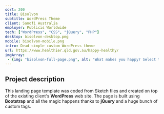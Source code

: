 ```yaml
---
sort: 200
title: Bisolvon
subtitle: WordPress Theme
client: Sanofi Australia
employer: Publicis Worldwide
tech: ["WordPress", "CSS", "jQuery", "PHP"]
desktop: bisolvon-desktop.png
mobile: bisolvon-mobile.png
intro: Dead simple custom WordPress theme
url: https://www.healthier.qld.gov.au/happy-healthy/
imgArray:
 - {img: "bisolvon-full-page.png", alt: "What makes you happy? Select three #happyHealthyHabits you like doing."}
---
```


## Project description

This landing page template was coded from Sketch files and created on top of the existing client's **WordPress** web site.
The page is built using **Bootstrap** and all the magic happens thanks to **jQuery** and a huge bunch of custom tags.
